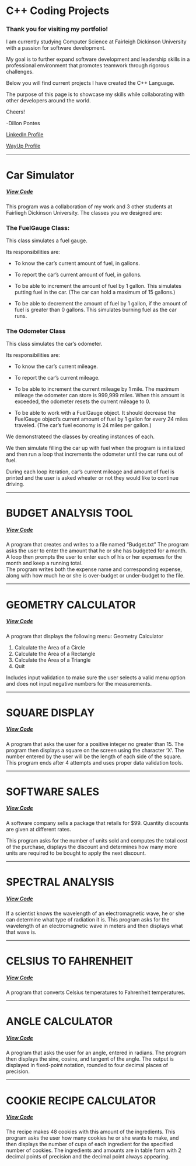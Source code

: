 # C++ Coding Projects


### Thank you for visiting my portfolio! 

I am currently studying Computer Science at Fairleigh Dickinson University with a passion for software development.

My goal is to further expand software development and leadership skills in a professional environment that promotes teamwork through rigorous challenges.

Below you will find current projects I have created the C++ Language. 

The purpose of this page is to showcase my skills while collaborating with other developers around the world.

Cheers!

-Dillon Pontes

[LinkedIn Profile](https://www.linkedin.com/in/dillonpontes/)
 
  
[WayUp Profile](https://www.wayup.com/profile/DILLON-PONTES-7093998de7/)

----------------------------------------------------------------------------------------------------------------------------
# Car Simulator

##### [View Code](https://github.com/pontesda/Portfolio/tree/master/carSimulator)

This program was a collaboration of my work and 3 other students at Fairliegh Dickinson University.
The classes you we designed are:

### The FuelGauge Class: 

This class simulates a fuel gauge. 

Its responsibilities are:

- To know the car’s current amount of fuel, in gallons.

- To report the car’s current amount of fuel, in gallons.

- To be able to increment the amount of fuel by 1 gallon. This simulates putting fuel in the car. (The car can hold a maximum of 15 gallons.)

- To be able to decrement the amount of fuel by 1 gallon, if the amount of fuel is
greater than 0 gallons. This simulates burning fuel as the car runs.

### The Odometer Class 

This class simulates the car’s odometer. 

Its responsibilities are:

- To know the car’s current mileage.

- To report the car’s current mileage.

- To be able to increment the current mileage by 1 mile. The maximum mileage the odometer can store is 999,999 miles.
When this amount is exceeded, the odometer resets the current mileage to 0.

- To be able to work with a FuelGauge object. It should decrease the FuelGauge object’s current amount of fuel by 1 gallon for every 24 miles traveled. (The car’s fuel economy is 24 miles per gallon.)

We demonstrateed the classes by creating instances of each. 

We then simulate filling the car up with fuel when the program is initialized and then run a loop that increments the odometer until the car runs out of fuel.

During each loop iteration, car’s current mileage and amount of fuel is printed and the user is asked wheater or not
they would like to continue driving.

----------------------------------------------------------------------------------------------------------------------------
# BUDGET ANALYSIS TOOL

##### [View Code](https://github.com/pontesda/Portfolio/blob/master/budget.cpp)

A program that creates and writes to a file named “Budget.txt”
The program asks the user to enter the amount that he or she has budgeted for a month.  
A loop then prompts the user to enter each of his or her expenses for the month and keep a running total.  
The program writes both the expense name and corresponding expense, along with how much he or she is over-budget or under-budget to the file.

----------------------------------------------------------------------------------------------------------------------------
# GEOMETRY CALCULATOR

##### [View Code](https://github.com/pontesda/Portfolio/blob/master/geometryCalculator.cpp)

A program  that displays the following menu:
Geometry Calculator
1.	Calculate the Area of a Circle
2.	Calculate the Area of a Rectangle
3.	Calculate the Area of a Triangle
4.	Quit

Includes input validation to make sure the user selects a valid menu option and does not input negative numbers for the measurements.

----------------------------------------------------------------------------------------------------------------------------
# SQUARE DISPLAY

##### [View Code](https://github.com/pontesda/Portfolio/blob/master/squareDisplay.cpp)

A program that asks the user for a positive integer no greater than 15. The program then displays a square on the screen using the character ‘X’. 
The number entered by the user will be the length of each side of the square.
This program ends after 4 attempts and uses proper data validation tools.

----------------------------------------------------------------------------------------------------------------------------
# SOFTWARE SALES

##### [View Code](https://github.com/pontesda/Portfolio/blob/master/softwareSales.cpp)

A software company sells a package that retails for $99. Quantity discounts are given at different rates.

This program asks for the number of units sold and computes the total cost of the purchase, displays the discount and determines how many more units are required to be bought to apply the next discount.

----------------------------------------------------------------------------------------------------------------------------
# SPECTRAL ANALYSIS

##### [View Code](https://github.com/pontesda/Portfolio/blob/master/spectralAnalysis.cpp)

If a scientist knows the wavelength of an electromagnetic wave, he or she can determine what type of radiation it is. 
This program asks for the wavelength of an electromagnetic wave in meters and then displays 
what that wave is.

----------------------------------------------------------------------------------------------------------------------------
# CELSIUS TO FAHRENHEIT

##### [View Code](https://github.com/pontesda/Portfolio/blob/master/farenheitCalculator.cpp)

A program that converts Celsius temperatures to Fahrenheit temperatures.

----------------------------------------------------------------------------------------------------------------------------
# ANGLE CALCULATOR

##### [View Code](https://github.com/pontesda/Portfolio/blob/master/angleCalculator.cpp)

A program that asks the user for an angle, entered in radians. The program then displays the sine, cosine, and tangent of the angle. The output is displayed in fixed-point notation, rounded to four decimal places of precision.

----------------------------------------------------------------------------------------------------------------------------
# COOKIE RECIPE CALCULATOR

##### [View Code](https://github.com/pontesda/Portfolio/blob/master/cookieRecipeCalculator.cpp)

The recipe makes 48 cookies with this amount of the ingredients. This program asks the user how many cookies he or she wants to make, and then displays the number of cups of each ingredient for the specified number of cookies.  The ingredients and amounts are in table form with 2 decimal points of precision and the decimal point always appearing. 
